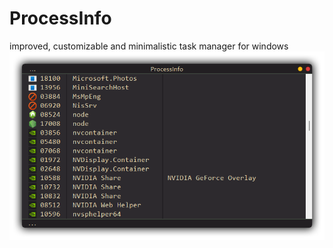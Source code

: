 # ProcessInfo
improved, customizable and minimalistic task manager for windows
![ProcessInfo](https://raw.githubusercontent.com/KD3n1z/kd3n1z-com/main/pi-screenshot.png "ProcessInfo")
